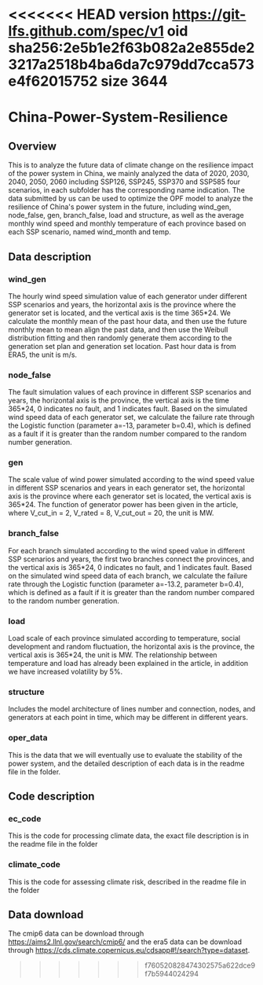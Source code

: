 <<<<<<< HEAD
version https://git-lfs.github.com/spec/v1
oid sha256:2e5b1e2f63b082a2e855de23217a2518b4ba6da7c979dd7cca573e4f62015752
size 3644
=======
# China-Power-System-Resilience
## Overview
This is to analyze the future data of climate change on the resilience impact of the power system in China, we mainly analyzed the data of 2020, 2030, 2040, 2050, 2060 including SSP126, SSP245, SSP370 and SSP585 four scenarios, in each subfolder has the corresponding name indication. The data submitted by us can be used to optimize the OPF model to analyze the resilience of China's power system in the future, including wind_gen, node_false, gen, branch_false, load and structure, as well as the average monthly wind speed and monthly temperature of each province based on each SSP scenario, named wind_month and temp.
## Data description
### wind_gen
The hourly wind speed simulation value of each generator under different SSP scenarios and years, the horizontal axis is the province where the generator set is located, and the vertical axis is the time 365*24. We calculate the monthly mean of the past hour data, and then use the future monthly mean to mean align the past data, and then use the Weibull distribution fitting and then randomly generate them according to the generation set plan and generation set location. Past hour data is from ERA5, the unit is m/s.
### node_false
The fault simulation values of each province in different SSP scenarios and years, the horizontal axis is the province, the vertical axis is the time 365*24, 0 indicates no fault, and 1 indicates fault. Based on the simulated wind speed data of each generator set, we calculate the failure rate through the Logistic function (parameter a=-13, parameter b=0.4), which is defined as a fault if it is greater than the random number compared to the random number generation.
### gen
The scale value of wind power simulated according to the wind speed value in different SSP scenarios and years in each generator set, the horizontal axis is the province where each generator set is located, the vertical axis is 365*24. The function of generator power has been given in the article, where V_cut_in = 2, V_rated = 8, V_cut_out = 20, the unit is MW.
### branch_false
For each branch simulated according to the wind speed value in different SSP scenarios and years, the first two branches connect the provinces, and the vertical axis is 365*24, 0 indicates no fault, and 1 indicates fault. Based on the simulated wind speed data of each branch, we calculate the failure rate through the Logistic function (parameter a=-13.2, parameter b=0.4), which is defined as a fault if it is greater than the random number compared to the random number generation.
### load
Load scale of each province simulated according to temperature, social development and random fluctuation, the horizontal axis is the province, the vertical axis is 365*24, the unit is MW. The relationship between temperature and load has already been explained in the article, in addition we have increased volatility by 5%.
### structure
Includes the model architecture of lines number and connection, nodes, and generators at each point in time, which may be different in different years.
### oper_data
This is the data that we will eventually use to evaluate the stability of the power system, and the detailed description of each data is in the readme file in the folder.
## Code description
### ec_code
This is the code for processing climate data, the exact file description is in the readme file in the folder
### climate_code
This is the code for assessing climate risk, described in the readme file in the folder
## Data download
The cmip6 data can be download through https://aims2.llnl.gov/search/cmip6/ and the era5 data can be download through https://cds.climate.copernicus.eu/cdsapp#!/search?type=dataset.
>>>>>>> f760520828474302575a622dce9f7b5944024294
